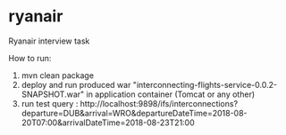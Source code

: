 # ryanair
Ryanair interview task

How to run:
1. mvn clean package
2. deploy and run produced war "interconnecting-flights-service-0.0.2-SNAPSHOT.war" in application container (Tomcat or any other)
3. run test query : http://localhost:9898/ifs/interconnections?departure=DUB&arrival=WRO&departureDateTime=2018-08-20T07:00&arrivalDateTime=2018-08-23T21:00
